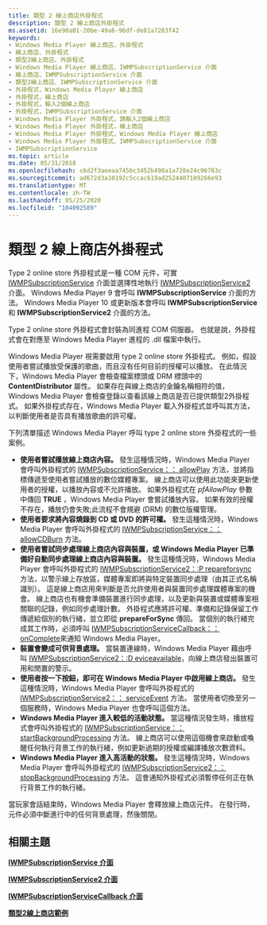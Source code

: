 ```yaml
---
title: 類型 2 線上商店外掛程式
description: 類型 2 線上商店外掛程式
ms.assetid: 16e90a01-20be-49a6-96df-de81a7283f42
keywords:
- Windows Media Player 線上商店、外掛程式
- 線上商店、外掛程式
- 類型2線上商店、外掛程式
- Windows Media Player 線上商店、IWMPSubscriptionService 介面
- 線上商店、IWMPSubscriptionService 介面
- 類型2線上商店、IWMPSubscriptionService 介面
- 外掛程式，Windows Media Player 線上商店
- 外掛程式，線上商店
- 外掛程式，輸入2個線上商店
- 外掛程式，IWMPSubscriptionService 介面
- Windows Media Player 外掛程式，請輸入2個線上商店
- Windows Media Player 外掛程式，線上商店
- Windows Media Player 外掛程式，Windows Media Player 線上商店
- Windows Media Player 外掛程式、IWMPSubscriptionService 介面
- IWMPSubscriptionService
ms.topic: article
ms.date: 05/31/2018
ms.openlocfilehash: c6d2f3aeeaa7456c3452b498a1a728e24c96783c
ms.sourcegitcommit: ad672d3a10192c5ccac619ad2524407109266e93
ms.translationtype: MT
ms.contentlocale: zh-TW
ms.lasthandoff: 05/25/2020
ms.locfileid: "104092589"
---
```

# <a name="type-2-online-store-plug-in"></a>類型 2 線上商店外掛程式

Type 2 online store 外掛程式是一種 COM 元件，可實 [IWMPSubscriptionService](/previous-versions/windows/desktop/api/subscriptionservices/nn-subscriptionservices-iwmpsubscriptionservice) 介面並選擇性地執行 [IWMPSubscriptionService2](/previous-versions/windows/desktop/api/subscriptionservices/nn-subscriptionservices-iwmpsubscriptionservice2) 介面。 Windows Media Player 9 會呼叫 **IWMPSubscriptionService** 介面的方法。 Windows Media Player 10 或更新版本會呼叫 **IWMPSubscriptionService** 和 **IWMPSubscriptionService2** 介面的方法。

Type 2 online store 外掛程式會封裝為同進程 COM 伺服器。 也就是說，外掛程式會在對應至 Windows Media Player 進程的 .dll 檔案中執行。

Windows Media Player 視需要啟用 type 2 online store 外掛程式。 例如，假設使用者嘗試播放受保護的歌曲，而且沒有任何目前的授權可以播放。 在此情況下，Windows Media Player 會檢查檔案標頭或 DRM 標頭中的 **ContentDistributor** 屬性。 如果存在與線上商店的金鑰名稱相符的值，Windows Media Player 會檢查登錄以查看該線上商店是否已提供類型2外掛程式。 如果外掛程式存在，Windows Media Player 載入外掛程式並呼叫其方法，以判斷使用者是否具有播放歌曲的許可權。

下列清單描述 Windows Media Player 呼叫 type 2 online store 外掛程式的一些案例。

-   **使用者嘗試播放線上商店內容。** 發生這種情況時，Windows Media Player 會呼叫外掛程式的 [IWMPSubscriptionService：： allowPlay](/previous-versions/windows/desktop/api/subscriptionservices/nf-subscriptionservices-iwmpsubscriptionservice-allowplay) 方法，並將指標傳遞至使用者嘗試播放的數位媒體專案。 線上商店可以使用此功能來更新使用者的授權，以播放內容或不允許播放。 如果外掛程式在 *pfAllowPlay* 參數中傳回 **TRUE** ，Windows Media Player 會嘗試播放內容。 如果有效的授權不存在，播放仍會失敗;此流程不會規避 (DRM) 的數位版權管理。
-   **使用者要求將內容燒錄到 CD 或 DVD 的許可權。** 發生這種情況時，Windows Media Player 會呼叫外掛程式的 [IWMPSubscriptionService：： allowCDBurn](/previous-versions/windows/desktop/api/subscriptionservices/nf-subscriptionservices-iwmpsubscriptionservice-allowcdburn) 方法。
-   **使用者嘗試同步處理線上商店內容與裝置，或 Windows Media Player 已準備好自動同步處理線上商店內容與裝置。** 發生這種情況時，Windows Media Player 會呼叫外掛程式的 [IWMPSubscriptionService2：:P repareforsync](/previous-versions/windows/desktop/api/subscriptionservices/nf-subscriptionservices-iwmpsubscriptionservice2-prepareforsync) 方法，以警示線上存放區，媒體專案即將與特定裝置同步處理（由其正式名稱識別）。 這是線上商店用來判斷是否允許使用者與裝置同步處理媒體專案的機會。 線上商店也有機會準備裝置進行同步處理，以及更新與裝置或媒體專案相關聯的記錄，例如同步處理計數。 外掛程式應將許可權、準備和記錄保留工作傳遞給個別的執行緒，並立即從 **prepareForSync** 傳回。 當個別的執行緒完成其工作時，必須呼叫 [IWMPSubscriptionServiceCallback：： onComplete](/previous-versions/windows/desktop/api/subscriptionservices/nf-subscriptionservices-iwmpsubscriptionservicecallback-oncomplete)來通知 Windows Media Player。
-   **裝置會變成可供背景處理。** 當裝置連線時，Windows Media Player 藉由呼叫 [IWMPSubscriptionService2：:D eviceavailable](/previous-versions/windows/desktop/api/subscriptionservices/nf-subscriptionservices-iwmpsubscriptionservice2-deviceavailable)，向線上商店發出裝置可用和閒置的警示。
-   **使用者按一下按鈕，即可在 Windows Media Player 中啟用線上商店。** 發生這種情況時，Windows Media Player 會呼叫外掛程式的 [IWMPSubscriptionService2：： serviceEvent](/previous-versions/windows/desktop/api/subscriptionservices/nf-subscriptionservices-iwmpsubscriptionservice2-serviceevent) 方法。 當使用者切換至另一個服務時，Windows Media Player 也會呼叫這個方法。
-   **Windows Media Player 進入較低的活動狀態。** 當這種情況發生時，播放程式會呼叫外掛程式的 [IWMPSubscriptionService：： startBackgroundProcessing](/previous-versions/windows/desktop/api/subscriptionservices/nf-subscriptionservices-iwmpsubscriptionservice-startbackgroundprocessing) 方法。 線上商店可以使用這個機會來啟動或喚醒任何執行背景工作的執行緒，例如更新過期的授權或編譯播放次數資料。
-   **Windows Media Player 進入高活動的狀態。** 發生這種情況時，Windows Media Player 會呼叫外掛程式的 [IWMPSubscriptionService2：： stopBackgroundProcessing](/previous-versions/windows/desktop/api/subscriptionservices/nf-subscriptionservices-iwmpsubscriptionservice2-stopbackgroundprocessing) 方法。 這會通知外掛程式必須暫停任何正在執行背景工作的執行緒。

當玩家會話結束時，Windows Media Player 會釋放線上商店元件。 在發行時，元件必須中斷進行中的任何背景處理，然後關閉。

## <a name="related-topics"></a>相關主題

<dl> <dt>

[**IWMPSubscriptionService 介面**](/previous-versions/windows/desktop/api/subscriptionservices/nn-subscriptionservices-iwmpsubscriptionservice)
</dt> <dt>

[**IWMPSubscriptionService2 介面**](/previous-versions/windows/desktop/api/subscriptionservices/nn-subscriptionservices-iwmpsubscriptionservice2)
</dt> <dt>

[**IWMPSubscriptionServiceCallback 介面**](/previous-versions/windows/desktop/api/subscriptionservices/nn-subscriptionservices-iwmpsubscriptionservicecallback)
</dt> <dt>

[**類型2線上商店範例**](type-2-online-store-samples.md)
</dt> </dl>

 

 




